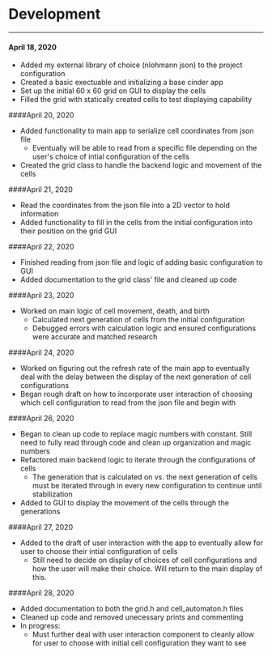 # Development

---

#### April 18, 2020
* Added my external library of choice (nlohmann json) to the project configuration
* Created a basic exectuable and initializing a base cinder app
* Set up the initial 60 x 60 grid on GUI to display the cells
* Filled the grid with statically created cells to test displaying capability

####April 20, 2020
* Added functionality to main app to serialize cell coordinates from json file
  * Eventually will be able to read from a specific file depending on the user's
  choice of intial configuration of the cells
* Created the grid class to handle the backend logic and movement of the cells

####April 21, 2020
* Read the coordinates from the json file into a 2D vector to hold information
* Added functionality to fill in the cells from the initial configuration into 
their position on the grid GUI

####April 22, 2020
* Finished reading from json file and logic of adding basic configuration to GUI
* Added documentation to the grid class' file and cleaned up code

####April 23, 2020
* Worked on main logic of cell movement, death, and birth 
  * Calculated next generation of cells from the initial configuration
  * Debugged errors with calculation logic and ensured configurations were 
  accurate and matched research
  
####April 24, 2020
* Worked on figuring out the refresh rate of the main app to eventually deal with
the delay between the display of the next generation of cell configurations
* Began rough draft on how to incorporate user interaction of choosing which
cell configuration to read from the json file and begin with

####April 26, 2020
* Began to clean up code to replace magic numbers with constant. Still need to 
fully read through code and clean up organization and magic numbers
* Refactored main backend logic to iterate through the configurations of cells
  * The generation that is calculated on vs. the next generation of cells must be
  iterated through in every new configuration to continue until stabilization
* Added to GUI to display the movement of the cells through the generations

####April 27, 2020
* Added to the draft of user interaction with the app to eventually allow for user
to choose their intial configuration of cells
  * Still need to decide on display of choices of cell configurations and how the
  user will make their choice. Will return to the main display of this.
  
####April 28, 2020
* Added documentation to both the grid.h and cell_automaton.h files
* Cleaned up code and removed unecessary prints and commenting
* In progress:
  *  Must further deal with user interaction component to cleanly allow for user to 
  choose with initial cell configuration they want to see